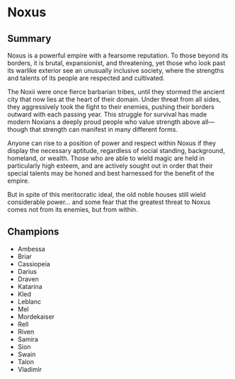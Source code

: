 # Noxus

## Summary
Noxus is a powerful empire with a fearsome reputation. To those beyond its 
borders, it is brutal, expansionist, and threatening, yet those who look past 
its warlike exterior see an unusually inclusive society, where the strengths 
and talents of its people are respected and cultivated.

The Noxii were once fierce barbarian tribes, until they stormed the ancient 
city that now lies at the heart of their domain. Under threat from all sides, 
they aggressively took the fight to their enemies, pushing their borders 
outward with each passing year. This struggle for survival has made modern 
Noxians a deeply proud people who value strength above all—though that strength 
can manifest in many different forms.

Anyone can rise to a position of power and respect within Noxus if they display 
the necessary aptitude, regardless of social standing, background, homeland, or 
wealth. Those who are able to wield magic are held in particularly high esteem, 
and are actively sought out in order that their special talents may be honed 
and best harnessed for the benefit of the empire.

But in spite of this meritocratic ideal, the old noble houses still wield 
considerable power… and some fear that the greatest threat to Noxus comes not 
from its enemies, but from within.

## Champions
- Ambessa
- Briar
- Cassiopeia
- Darius
- Draven
- Katarina
- Kled
- Leblanc
- Mel
- Mordekaiser
- Rell
- Riven
- Samira
- Sion
- Swain
- Talon
- Vladimir